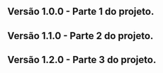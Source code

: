## Versão 1.0.0 - Parte 1 do projeto.

## Versão 1.1.0 - Parte 2 do projeto.

## Versão 1.2.0 - Parte 3 do projeto.